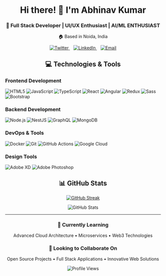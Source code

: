 # <div align="center">Hi there! 👋 I'm Abhinav Kumar</div>

<div align="center">
  <h3>🚀 Full Stack Developer | UI/UX Enthusiast | AI/ML ENTHUSIAST</h3>
  <p>🏠 Based in Noida, India</p>
</div>

<div align="center">
  <a href="https://twitter.com/avi_arya_panwar">
    <img src="https://img.shields.io/badge/Twitter-Connect-1DA1F2?style=for-the-badge&logo=twitter&logoColor=white" alt="Twitter" />
  </a>&nbsp;&nbsp;
  <a href="https://www.linkedin.com/in/abhinav-kumar-071284256">
    <img src="https://img.shields.io/badge/LinkedIn-Connect-0A66C2?style=for-the-badge&logo=linkedin&logoColor=white" alt="LinkedIn" />
  </a>&nbsp;&nbsp;
  <a href="mailto:aviaryapanwar@gmail.com">
    <img src="https://img.shields.io/badge/Email-Contact-EA4335?style=for-the-badge&logo=gmail&logoColor=white" alt="Email" />
  </a>
</div>

<div align="center">
  <h2>💻 Technologies & Tools</h2>
</div>

### Frontend Development
![HTML5](https://img.shields.io/badge/HTML5-E34F26?style=flat-square&logo=html5&logoColor=white)
![JavaScript](https://img.shields.io/badge/JavaScript-F7DF1E?style=flat-square&logo=javascript&logoColor=black)
![TypeScript](https://img.shields.io/badge/TypeScript-3178C6?style=flat-square&logo=typescript&logoColor=white)
![React](https://img.shields.io/badge/React-61DAFB?style=flat-square&logo=react&logoColor=black)
![Angular](https://img.shields.io/badge/Angular-DD0031?style=flat-square&logo=angular&logoColor=white)
![Redux](https://img.shields.io/badge/Redux-764ABC?style=flat-square&logo=redux&logoColor=white)
![Sass](https://img.shields.io/badge/Sass-CC6699?style=flat-square&logo=sass&logoColor=white)
![Bootstrap](https://img.shields.io/badge/Bootstrap-7952B3?style=flat-square&logo=bootstrap&logoColor=white)

### Backend Development
![Node.js](https://img.shields.io/badge/Node.js-339933?style=flat-square&logo=node.js&logoColor=white)
![NestJS](https://img.shields.io/badge/NestJS-E0234E?style=flat-square&logo=nestjs&logoColor=white)
![GraphQL](https://img.shields.io/badge/GraphQL-E10098?style=flat-square&logo=graphql&logoColor=white)
![MongoDB](https://img.shields.io/badge/MongoDB-47A248?style=flat-square&logo=mongodb&logoColor=white)

### DevOps & Tools
![Docker](https://img.shields.io/badge/Docker-2496ED?style=flat-square&logo=docker&logoColor=white)
![Git](https://img.shields.io/badge/Git-F05032?style=flat-square&logo=git&logoColor=white)
![GitHub Actions](https://img.shields.io/badge/GitHub_Actions-2088FF?style=flat-square&logo=github-actions&logoColor=white)
![Google Cloud](https://img.shields.io/badge/Google_Cloud-4285F4?style=flat-square&logo=google-cloud&logoColor=white)

### Design Tools
![Adobe XD](https://img.shields.io/badge/Adobe_XD-FF61F6?style=flat-square&logo=adobe-xd&logoColor=white)
![Adobe Photoshop](https://img.shields.io/badge/Photoshop-31A8FF?style=flat-square&logo=adobe-photoshop&logoColor=white)

<div align="center">
  <h2>📊 GitHub Stats</h2>
</div>

<div align="center">
  
[![GitHub Streak](https://github-readme-streak-stats.herokuapp.com?user=AbhinavKumarjss&theme=dark&ring=fb4362&fire=fb4362&currStreakNum=fb4362&currStreakLabel=fb4362&hide_border=true)](https://git.io/streak-stats)

![GitHub Stats](https://github-readme-stats.vercel.app/api?username=AbhinavKumarjss&hide_border=true&show_icons=true&bg_color=151515&title_color=fb4362&icon_color=fb4362&text_bold=false&text_color=9e9e9e)

</div>

---

<div align="center">
  <h3>🌱 Currently Learning</h3>
  <p>Advanced Cloud Architecture • Microservices • Web3 Technologies</p>
  
  <h3>👯 Looking to Collaborate On</h3>
  <p>Open Source Projects • Full Stack Applications • Innovative Web Solutions</p>
  
  ![Profile Views](https://komarev.com/ghpvc/?username=AbhinavKumarjss&color=fb4362)
</div>

<!--
**AbhinavKumarjss/AbhinavKumarjss** is a ✨ _special_ ✨ repository because its `README.md` (this file) appears on your GitHub profile.
--> 
